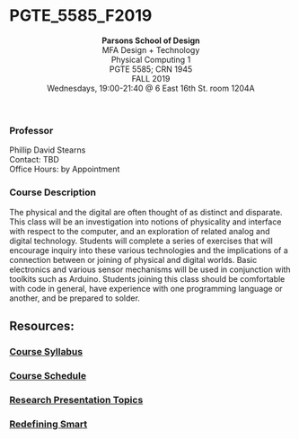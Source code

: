 # PGTE\_5585\_F2019

<div align=center>
	<strong>Parsons School of Design</strong><br>
	MFA Design + Technology<br>
	Physical Computing 1<br>
	PGTE 5585; CRN 1945<br>
	FALL 2019<br>
	Wednesdays, 19:00-21:40 @ 6 East 16th St. room 1204A
</div>
<br>
<br>

### Professor
Phillip David Stearns<br>
Contact: TBD<br>
Office Hours: by Appointment

### Course Description

The physical and the digital are often thought of as distinct and disparate. This class will be an investigation into notions of physicality and interface with respect to the computer, and an exploration of related analog and digital technology. Students will complete a series of exercises that will encourage inquiry into these various technologies and the implications of a connection between or joining of physical and digital worlds. Basic electronics and various sensor mechanisms will be used in conjunction with toolkits such as Arduino. Students joining this class should be comfortable with code in general, have experience with one programming language or another, and be prepared to solder. 

## Resources:

### [Course Syllabus](resources/syllabus.md)
### [Course Schedule](resources/schedule.md)
### [Research Presentation Topics](resources/research.md)
### [Redefining Smart](resources/smart_objects.md)